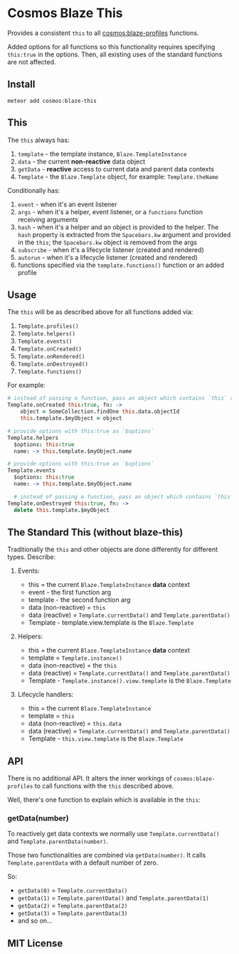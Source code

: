 # Cosmos Blaze This

Provides a consistent `this` to all [cosmos:blaze-profiles](http://github.com/elidoran/cosmos-blaze-profiles) functions.

Added options for all functions so this functionality requires specifying `this:true` in the options. Then, all existing uses of the standard functions are not affected.

## Install

```
meteor add cosmos:blaze-this
```

## This

The `this` always has:

1. `template` - the template instance, `Blaze.TemplateInstance`
2. `data` - the current **non-reactive** data object
3. `getData` - **reactive** access to current data and parent data contexts
4. `Template` - the `Blaze.Template` object, for example: `Template.theName`

Conditionally has:

1. `event` - when it's an event listener
2. `args` - when it's a helper, event listener, or a `functions` function receiving arguments
3. `hash` - when it's a helper and an object is provided to the helper. The `hash` property is extracted from the `Spacebars.kw` argument and provided in the `this`; the `Spacebars.kw` object is removed from the args
4. `subscribe` - when it's a lifecycle listener (created and rendered)
5. `autorun` - when it's a lifecycle listener (created and rendered)
6. functions specified via the `template.functions()` function or an added profile


## Usage

The `this` will be as described above for all functions added via:

1. `Template.profiles()`
2. `Template.helpers()`
3. `Template.events()`
4. `Template.onCreated()`
5. `Template.onRendered()`
6. `Template.onDestroyed()`
7. `Template.functions()`

For example:

```coffeescript
# instead of passing a function, pass an object which contains `this` and `fn`
Template.onCreated this:true, fn: ->
    object = SomeCollection.findOne this.data.objectId
    this.template.$myObject = object

# provide options with this:true as `$options`    
Template.helpers
  $options: this:true
  name: -> this.template.$myObject.name

# provide options with this:true as `$options`    
Template.events
  $options: this:true
  name: -> this.template.$myObject.name

  # instead of passing a function, pass an object which contains `this` and `fn`
Template.onDestroyed this:true, fn: ->
  delete this.template.$myObject

```

## The Standard This (without blaze-this)

Traditionally the `this` and other objects are done differently for different types. Describe:

1. Events:

    * this = the current `Blaze.TemplateInstance` **data** context
    * event - the first function arg
    * template - the second function arg
    * data (non-reactive) = `this`
    * data (reactive) = `Template.currentData()` and `Template.parentData()`
    * Template - template.view.template is the `Blaze.Template`

2. Helpers:

    * this = the current `Blaze.TemplateInstance` **data** context
    * template = `Template.instance()`
    * data (non-reactive) = the `this`
    * data (reactive) = `Template.currentData()` and `Template.parentData()`
    * Template - `Template.instance().view.template` is the `Blaze.Template`

3. Lifecycle handlers:

    * this = the current `Blaze.TemplateInstance`
    * template = `this`
    * data (non-reactive) = `this.data`
    * data (reactive) = `Template.currentData()` and `Template.parentData()`
    * Template - `this.view.template` is the `Blaze.Template`

## API

There is no additional API. It alters the inner workings of `cosmos:blaze-profiles` to call functions with the `this` described above.

Well, there's one function to explain which is available in the `this`:

### getData(number)

To reactively get data contexts we normally use `Template.currentData()` and `Template.parentData(number)`.

Those two functionalities are combined via `getData(number)`. It calls `Template.parentData` with a default number of zero.

So:

* `getData(0)` = `Template.currentData()`
* `getData(1)` = `Template.parentData()` and `Template.parentData(1)`
* `getData(2)` = `Template.parentData(2)`
* `getData(3)` = `Template.parentData(3)`
* and so on...


## MIT License
